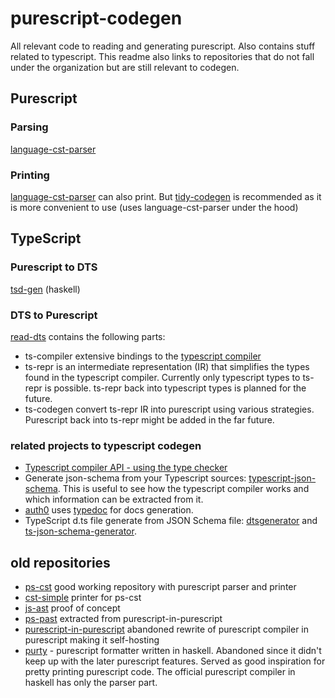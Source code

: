# purescript-codegen
All relevant code to reading and generating purescript. Also contains stuff related to typescript. This readme also links to repositories that do not fall under the organization but are still relevant to codegen.

## Purescript

### Parsing
[language-cst-parser](https://github.com/natefaubion/purescript-language-cst-parser)

### Printing
[language-cst-parser](https://github.com/natefaubion/purescript-language-cst-parser) can also print. But [tidy-codegen](https://github.com/natefaubion/purescript-tidy-codegen) is recommended as it is more convenient to use (uses language-cst-parser under the hood)

## TypeScript

### Purescript to DTS
[tsd-gen](https://github.com/minoki/purescript-tsd-gen) (haskell)

### DTS to Purescript
[read-dts](https://github.com/purescript-codegen/purescript-read-dts) contains the following parts:

* ts-compiler extensive bindings to the [typescript compiler](https://github.com/purescript-codegen/purescript-read-dts/tree/master/src/TypeScript/Compiler)
* ts-repr is an intermediate representation (IR) that simplifies the types found in the typescript compiler. Currently only typescript types to ts-repr is possible. ts-repr back into typescript types is planned for the future.
* ts-codegen convert ts-repr IR into purescript using various strategies. Purescript back into ts-repr might be added in the far future.

### related projects to typescript codegen
* [Typescript compiler API - using the type checker](https://github.com/microsoft/TypeScript/wiki/Using-the-Compiler-API#using-the-type-checker)
* Generate json-schema from your Typescript sources: [typescript-json-schema](https://github.com/YousefED/typescript-json-schema). This is useful to see how the typescript compiler works and which information can be extracted from it.
* [auth0](https://auth0.github.io/auth0-spa-js/index.html) uses [typedoc](https://typedoc.org/) for docs generation.
* TypeScript d.ts file generate from JSON Schema file: [dtsgenerator](https://github.com/horiuchi/dtsgenerator) and [ts-json-schema-generator](https://github.com/vega/ts-json-schema-generator).

## old repositories
* [ps-cst](https://github.com/purescript-codegen/purescript-ps-cst) good working repository with purescript parser and printer
* [cst-simple](https://github.com/purescript-codegen/purescript-cst-simple) printer for ps-cst
* [js-ast](https://github.com/purescript-codegen/purescript-js-ast) proof of concept
* [ps-past](https://github.com/purescript-codegen/purescript-ps-past) extracted from purescript-in-purescript
* [purescript-in-purescript](https://github.com/purescript/purescript-in-purescript) abandoned rewrite of purescript compiler in purescript making it self-hosting
* [purty](https://github.com/joneshf/purty) - purescript formatter written in haskell. Abandoned since it didn't keep up with the later purescript features. Served as good inspiration for pretty printing purescript code. The official purescript compiler in haskell has only the parser part.
